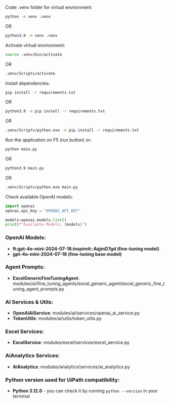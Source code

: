 Crate .venv folder for virtual environment:

```bash
python -m venv .venv
```
OR
```bash
python3.9 -m venv .venv
```

Activate virtual environment:

```bash
source .venv/bin/activate
```
OR
```bash
.venv/Scripts/activate
```

Install dependencies:

```bash
pip install -r requirements.txt
```
OR
```bash
python3.9 -m pip install -r requirements.txt
```
OR
```bash
.venv/Scripts/python.exe -m pip install -r requirements.txt
```

Run the application on F5 (run button) or:

```bash
python main.py
```
OR
```bash
python3.9 main.py
```
OR
```bash
.venv/Scripts/python.exe main.py
```

Check available OpenAI models:
```python
import openai
openai.api_key = "OPENAI_API_KEY"

models=openai.models.list()
print(f"Available Models: {models}")
```

### OpenAI Models:
- **ft:gpt-4o-mini-2024-07-18:inspireit::AqjmD7gd (fine-tuning model)**
- **gpt-4o-mini-2024-07-18 (fine-tuning base model)**

### Agent Prompts:
- **ExcelGenericFineTuningAgent**: modules/ai/fine_tuning_agents/excel_generic_agent/excel_generic_fine_tuning_agent_prompts.py

### AI Services & Utils:
- **OpenAiAiService**: modules/ai/services/openai_ai_service.py
- **TokenUtils**: modules/ai/utils/token_utils.py

### Excel Services:
- **ExcelService**: modules/excel/services/excel_service.py

### AiAnalytics Services:
- **AiAnalytics**: modules/analytics/services/ai_analytics.py

### Python version used for UiPath compatibility:
- **Python 3.12.0** - you can check it by running `python --version` in your terminal